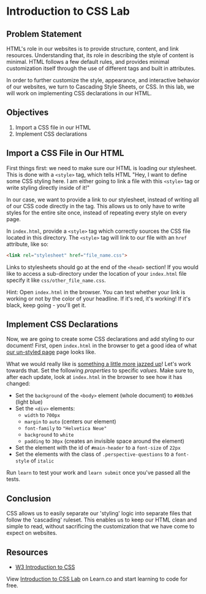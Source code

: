 # Introduction to CSS Lab


## Problem Statement

HTML's role in our websites is to provide structure, content, and link
resources. Understanding that, its role in describing the style of content is
minimal. HTML follows a few default rules, and provides minimal
customization itself through the use of different tags and built in attributes.

In order to further customize the style, appearance, and interactive behavior of
our websites, we turn to Cascading Style Sheets, or CSS. In this lab, we will
work on implementing CSS declarations in our HTML.


## Objectives

1. Import a CSS file in our HTML
2. Implement CSS declarations


## Import a CSS File in Our HTML

First things first: we need to make sure our HTML is loading our stylesheet.
This is done with a `<style>` tag, which tells HTML "Hey, I want to define some
CSS styling here. I am either going to link a file with this `<style>` tag or
write styling directly inside of it!"

In our case, we want to provide a link to our stylesheet, instead of writing all
of our CSS code directly in the tag. This allows us to only have to write styles for the entire site once, instead of repeating every style on every page.

In `index.html`, provide a `<style>` tag which correctly sources the CSS file
located in this directory. The `<style>` tag will link to our file with an
`href` attribute, like so:

```HTML
<link rel="stylesheet" href="file_name.css">
```

Links to stylesheets should go at the end of the `<head>` section! If you would
like to access a sub-directory under the location of your `index.html` file
specify it like `css/other_file_name.css`.

Hint: Open `index.html` in the browser. You can test whether your link is working or not by the color of your headline. If it's red, it's working! If it's black, keep going - you'll get it.

## Implement CSS Declarations

Now, we are going to create some CSS declarations and add styling to our
document! First, open `index.html` in the browser to get a good idea of what
[our un-styled page][unstyled] page looks like.

What we would really like is [something a little more jazzed up][styled]! Let's
work towards that. Set the following _properties_ to specific _values_. Make
sure to, after each update, look at `index.html` in the browser to see how it has
changed:

- Set the `background` of the `<body>` element (whole document) to `#00b3e6` (light blue)
- Set the `<div>` elements:
  - `width` to `700px`
  - `margin` to `auto` (centers our element)
  - `font-family` to `"Helvetica Neue"`
  - `background` to `white`
  - `padding` to `30px` (creates an invisible space around the element)
- Set the element with the id of `#main-header` to a `font-size` of `22px`
- Set the elements with the class of `.perspective-questions` to a `font-style` of `italic`

Run `learn` to test your work and `learn submit` once you've passed all the
tests.


## Conclusion

CSS allows us to easily separate our 'styling' logic into separate files that
follow the 'cascading' ruleset. This enables us to keep our HTML clean and
simple to read, without sacrificing the customization that we have come to
expect on websites.


## Resources
- [W3 Introduction to CSS](https://www.w3schools.com/Css/css_intro.asp)

[unstyled]: https://curriculum-content.s3.amazonaws.com/web-development/unstyled-codepen.jpeg
[styled]: https://curriculum-content.s3.amazonaws.com/web-development/styled-intro-to-css.png

<p class='util--hide'>View <a href='https://learn.co/lessons/introduction-to-css-lab'>Introduction to CSS Lab</a> on Learn.co and start learning to code for free.</p>
